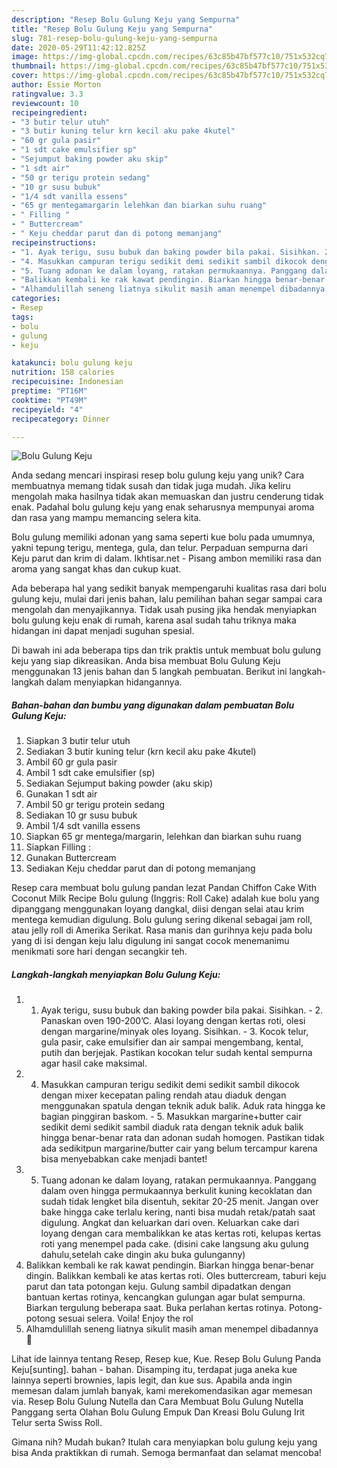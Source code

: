 ```yaml
---
description: "Resep Bolu Gulung Keju yang Sempurna"
title: "Resep Bolu Gulung Keju yang Sempurna"
slug: 781-resep-bolu-gulung-keju-yang-sempurna
date: 2020-05-29T11:42:12.825Z
image: https://img-global.cpcdn.com/recipes/63c85b47bf577c10/751x532cq70/bolu-gulung-keju-foto-resep-utama.jpg
thumbnail: https://img-global.cpcdn.com/recipes/63c85b47bf577c10/751x532cq70/bolu-gulung-keju-foto-resep-utama.jpg
cover: https://img-global.cpcdn.com/recipes/63c85b47bf577c10/751x532cq70/bolu-gulung-keju-foto-resep-utama.jpg
author: Essie Morton
ratingvalue: 3.3
reviewcount: 10
recipeingredient:
- "3 butir telur utuh"
- "3 butir kuning telur krn kecil aku pake 4kutel"
- "60 gr gula pasir"
- "1 sdt cake emulsifier sp"
- "Sejumput baking powder aku skip"
- "1 sdt air"
- "50 gr terigu protein sedang"
- "10 gr susu bubuk"
- "1/4 sdt vanilla essens"
- "65 gr mentegamargarin lelehkan dan biarkan suhu ruang"
- " Filling "
- " Buttercream"
- " Keju cheddar parut dan di potong memanjang"
recipeinstructions:
- "1. Ayak terigu, susu bubuk dan baking powder bila pakai. Sisihkan. 2. Panaskan oven 190-200’C. Alasi loyang dengan kertas roti, olesi dengan margarine/minyak oles loyang. Sisihkan. 3. Kocok telur, gula pasir, cake emulsifier dan air sampai mengembang, kental, putih dan berjejak. Pastikan kocokan telur sudah kental sempurna agar hasil cake maksimal."
- "4. Masukkan campuran terigu sedikit demi sedikit sambil dikocok dengan mixer kecepatan paling rendah atau diaduk dengan menggunakan spatula dengan teknik aduk balik. Aduk rata hingga ke bagian pinggiran baskom. 5. Masukkan margarine+butter cair sedikit demi sedikit sambil diaduk rata dengan teknik aduk balik hingga benar-benar rata dan adonan sudah homogen. Pastikan tidak ada sedikitpun margarine/butter cair yang belum tercampur karena bisa menyebabkan cake menjadi bantet!"
- "5. Tuang adonan ke dalam loyang, ratakan permukaannya. Panggang dalam oven hingga permukaannya berkulit kuning kecoklatan dan sudah tidak lengket bila disentuh, sekitar 20-25 menit. Jangan over bake hingga cake terlalu kering, nanti bisa mudah retak/patah saat digulung. Angkat dan keluarkan dari oven. Keluarkan cake dari loyang dengan cara membalikkan ke atas kertas roti, kelupas kertas roti yang menempel pada cake. (disini cake langsung aku gulung dahulu,setelah cake dingin aku buka gulunganny)"
- "Balikkan kembali ke rak kawat pendingin. Biarkan hingga benar-benar dingin. Balikkan kembali ke atas kertas roti. Oles buttercream, taburi keju parut dan tata potongan keju. Gulung sambil dipadatkan dengan bantuan kertas rotinya, kencangkan gulungan agar bulat sempurna. Biarkan tergulung beberapa saat. Buka perlahan kertas rotinya. Potong-potong sesuai selera. Voila! Enjoy the rol"
- "Alhamdulillah seneng liatnya sikulit masih aman menempel dibadannya 🤭"
categories:
- Resep
tags:
- bolu
- gulung
- keju

katakunci: bolu gulung keju 
nutrition: 158 calories
recipecuisine: Indonesian
preptime: "PT16M"
cooktime: "PT49M"
recipeyield: "4"
recipecategory: Dinner

---
```



![Bolu Gulung Keju](https://img-global.cpcdn.com/recipes/63c85b47bf577c10/751x532cq70/bolu-gulung-keju-foto-resep-utama.jpg)

Anda sedang mencari inspirasi resep bolu gulung keju yang unik? Cara membuatnya memang tidak susah dan tidak juga mudah. Jika keliru mengolah maka hasilnya tidak akan memuaskan dan justru cenderung tidak enak. Padahal bolu gulung keju yang enak seharusnya mempunyai aroma dan rasa yang mampu memancing selera kita.

Bolu gulung memiliki adonan yang sama seperti kue bolu pada umumnya, yakni tepung terigu, mentega, gula, dan telur. Perpaduan sempurna dari Keju parut dan krim di dalam. Ikhtisar.net - Pisang ambon memiliki rasa dan aroma yang sangat khas dan cukup kuat.

Ada beberapa hal yang sedikit banyak mempengaruhi kualitas rasa dari bolu gulung keju, mulai dari jenis bahan, lalu pemilihan bahan segar sampai cara mengolah dan menyajikannya. Tidak usah pusing jika hendak menyiapkan bolu gulung keju enak di rumah, karena asal sudah tahu triknya maka hidangan ini dapat menjadi suguhan spesial.


Di bawah ini ada beberapa tips dan trik praktis untuk membuat bolu gulung keju yang siap dikreasikan. Anda bisa membuat Bolu Gulung Keju menggunakan 13 jenis bahan dan 5 langkah pembuatan. Berikut ini langkah-langkah dalam menyiapkan hidangannya.

<!--inarticleads1-->

##### Bahan-bahan dan bumbu yang digunakan dalam pembuatan Bolu Gulung Keju:

1. Siapkan 3 butir telur utuh
1. Sediakan 3 butir kuning telur (krn kecil aku pake 4kutel)
1. Ambil 60 gr gula pasir
1. Ambil 1 sdt cake emulsifier (sp)
1. Sediakan Sejumput baking powder (aku skip)
1. Gunakan 1 sdt air
1. Ambil 50 gr terigu protein sedang
1. Sediakan 10 gr susu bubuk
1. Ambil 1/4 sdt vanilla essens
1. Siapkan 65 gr mentega/margarin, lelehkan dan biarkan suhu ruang
1. Siapkan  Filling :
1. Gunakan  Buttercream
1. Sediakan  Keju cheddar parut dan di potong memanjang


Resep cara membuat bolu gulung pandan lezat Pandan Chiffon Cake With Coconut Milk Recipe Bolu gulung (Inggris: Roll Cake) adalah kue bolu yang dipanggang menggunakan loyang dangkal, diisi dengan selai atau krim mentega kemudian digulung. Bolu gulung sering dikenal sebagai jam roll, atau jelly roll di Amerika Serikat. Rasa manis dan gurihnya keju pada bolu yang di isi dengan keju lalu digulung ini sangat cocok menemanimu menikmati sore hari dengan secangkir teh. 

<!--inarticleads2-->

##### Langkah-langkah menyiapkan Bolu Gulung Keju:

1. 1. Ayak terigu, susu bubuk dan baking powder bila pakai. Sisihkan. - 2. Panaskan oven 190-200’C. Alasi loyang dengan kertas roti, olesi dengan margarine/minyak oles loyang. Sisihkan. - 3. Kocok telur, gula pasir, cake emulsifier dan air sampai mengembang, kental, putih dan berjejak. Pastikan kocokan telur sudah kental sempurna agar hasil cake maksimal.
1. 4. Masukkan campuran terigu sedikit demi sedikit sambil dikocok dengan mixer kecepatan paling rendah atau diaduk dengan menggunakan spatula dengan teknik aduk balik. Aduk rata hingga ke bagian pinggiran baskom. - 5. Masukkan margarine+butter cair sedikit demi sedikit sambil diaduk rata dengan teknik aduk balik hingga benar-benar rata dan adonan sudah homogen. Pastikan tidak ada sedikitpun margarine/butter cair yang belum tercampur karena bisa menyebabkan cake menjadi bantet!
1. 5. Tuang adonan ke dalam loyang, ratakan permukaannya. Panggang dalam oven hingga permukaannya berkulit kuning kecoklatan dan sudah tidak lengket bila disentuh, sekitar 20-25 menit. Jangan over bake hingga cake terlalu kering, nanti bisa mudah retak/patah saat digulung. Angkat dan keluarkan dari oven. Keluarkan cake dari loyang dengan cara membalikkan ke atas kertas roti, kelupas kertas roti yang menempel pada cake. (disini cake langsung aku gulung dahulu,setelah cake dingin aku buka gulunganny)
1. Balikkan kembali ke rak kawat pendingin. Biarkan hingga benar-benar dingin. Balikkan kembali ke atas kertas roti. Oles buttercream, taburi keju parut dan tata potongan keju. Gulung sambil dipadatkan dengan bantuan kertas rotinya, kencangkan gulungan agar bulat sempurna. Biarkan tergulung beberapa saat. Buka perlahan kertas rotinya. Potong-potong sesuai selera. Voila! Enjoy the rol
1. Alhamdulillah seneng liatnya sikulit masih aman menempel dibadannya 🤭


Lihat ide lainnya tentang Resep, Resep kue, Kue. Resep Bolu Gulung Panda Keju[sunting]. bahan - bahan. Disamping itu, terdapat juga aneka kue lainnya seperti brownies, lapis legit, dan kue sus. Apabila anda ingin memesan dalam jumlah banyak, kami merekomendasikan agar memesan via. Resep Bolu Gulung Nutella dan Cara Membuat Bolu Gulung Nutella Panggang serta Olahan Bolu Gulung Empuk Dan Kreasi Bolu Gulung Irit Telur serta Swiss Roll. 

Gimana nih? Mudah bukan? Itulah cara menyiapkan bolu gulung keju yang bisa Anda praktikkan di rumah. Semoga bermanfaat dan selamat mencoba!
